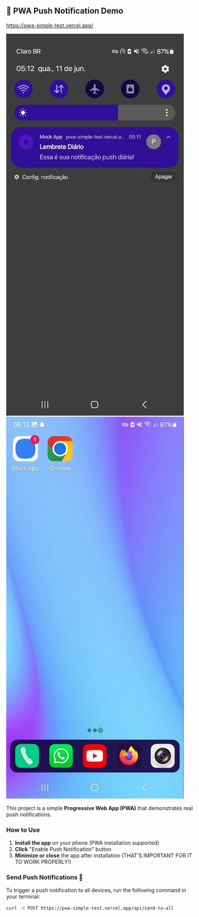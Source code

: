 ## 📲 PWA Push Notification Demo

https://pwa-simple-test.vercel.app/

![App Screenshot](https://github.com/lucianohorta/pwa-simple-test/blob/master/1.png?raw=true)
![App Screenshot](https://github.com/lucianohorta/pwa-simple-test/blob/master/2.png?raw=true)


This project is a simple **Progressive Web App (PWA)** that demonstrates real push notifications.

### How to Use

1. **Install the app** on your phone (PWA installation supported)
2. **Click** "Enable Push Notification" button
3. **Minimize or close** the app after installation (THAT'S IMPORTANT FOR IT TO WORK PROPERLY!)

### Send Push Notifications 🔔

To trigger a push notification to all devices, run the following command in your terminal:

```bash
curl -X POST https://pwa-simple-test.vercel.app/api/send-to-all

